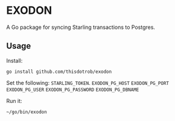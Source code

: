 # EXODON

A Go package for syncing Starling transactions to Postgres.

## Usage

Install:
```
go install github.com/thisdotrob/exodon
```

Set the following:
`STARLING_TOKEN`.
`EXODON_PG_HOST`
`EXODON_PG_PORT`
`EXODON_PG_USER`
`EXODON_PG_PASSWORD`
`EXODON_PG_DBNAME`

Run it:
```
~/go/bin/exodon
```
